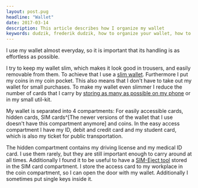 ```yaml
---
layout: post.pug
headline: "Wallet"
date: 2017-03-14
description: This article describes how I organize my wallet
keywords: dudzik, frederik dudzik, how to organize your wallet, how to organize a wallet 
---
```


I use my wallet almost everyday, so it is important that its handling is as effortless as possible.

I try to keep my wallet slim, which makes it look good in trousers, and easily removable from them.
To achieve that I use a [slim wallet](https://bellroy.com/products/note-sleeve-wallet/leather/java).
Furthermore I put my coins in my coin pocket. This also means that I don't have to take out my wallet for small purchases.
To make my wallet even slimmer I reduce the number of cards that I carry by [storing as many as possible on my phone](https://stocardapp.com) or in my small util-kit.

My wallet is separated into 4 compartments: For easily accessible cards, hidden cards, SIM cards^[The newer versions of the wallet that I use doesn't have this compartment anymore] and coins.
In the easy access compartment I have my ID, debit and credit card and my student card, which is also my ticket for public transportation.

The hidden compartment contains my driving license and my medical ID card. I use them rarely, but they are still important enough to carry around at all times. 
Additionally I found it to be useful to have a [SIM-Eject tool](http://web.archive.org/save/_embed/http://www.gsmsolutions.ie/shop/1368-thickbox_default/apple-iphone-ipad-sim-eject-tool-gold.jpg) stored in the SIM card compartment.
I store the access card to my workplace in the coin compartment, so I can open the door with my wallet.
Additionally I sometimes put single keys inside it.
